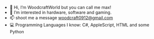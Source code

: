 
- 👋 Hi, I’m WoodcraftWorld but you can call me max!
- 👀 I’m interested in hardware, software and gaming.
- 📫 shoot me a message woodcraft0912@gmail.com
- 💻 Programming Languages I know: C#, AppleScript, HTML and some Python
<!---
WoodcraftWorld/WoodcraftWorld is a ✨ special ✨ repository because its `README.md` (this file) appears on your GitHub profile.
You can click the Preview link to take a look at your changes.

- 🌱 I’m currently learning 
--->



